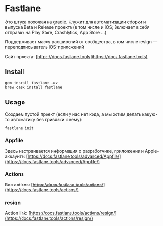 # Fastlane

Это штука похожая на gradle. Служит для автоматизации сборки и выпуска Beta и Release проекта (в том числе и iOS; Включает в себя отправку на Play Store, Crashlytics, App Store ...)

Поддерживает массу расширений от сообщества, в том числе resign — переподписыватель iOS-приложений

Сайт проекта: [https://docs.fastlane.tools](https://docs.fastlane.tools)

## Install

```
gem install fastlane -NV
brew cask install fastlane
```

## Usage

Создаем пустой проект (если у нас нет кода, а мы хотим делать какую-то автоматику без привязки к нему):

```
fastlane init
```

### Appfile

Здесь настраивается информация о разработчике, приложении и Apple-аккаунте: [https://docs.fastlane.tools/advanced/Appfile/](https://docs.fastlane.tools/advanced/Appfile/)

### Actions

Все actions: [https://docs.fastlane.tools/actions/](https://docs.fastlane.tools/actions/)

### resign

Action link: [https://docs.fastlane.tools/actions/resign/](https://docs.fastlane.tools/actions/resign/)

